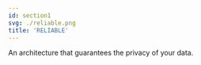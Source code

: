```yaml
---
id: section1
svg: ./reliable.png
title: 'RELIABLE'
---
```

An architecture that guarantees the privacy of your data.